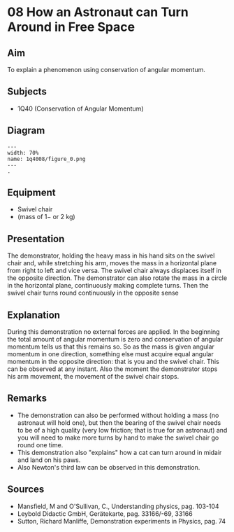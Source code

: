 # 08 How an Astronaut can Turn Around in Free Space 
      
  
## Aim   
 To explain a phenomenon using conservation of angular momentum.    
  
## Subjects   
* 1Q40 (Conservation of Angular Momentum)   

## Diagram
   
```{figure} figures/figure_0.png  
---  
width: 70%  
name: 1q4008/figure_0.png  
---  
. 
```

## Equipment
 *  Swivel chair 
 *  (mass of $1-$ or $2\mathrm{~kg}$)
 
## Presentation   
 The demonstrator, holding the heavy mass in his hand sits on the swivel chair and, while stretching his arm, moves the mass in a horizontal plane from right to left and vice versa. The swivel chair always displaces itself in the opposite direction. The demonstrator can also rotate the mass in a circle in the horizontal plane, continuously making complete turns. Then the swivel chair turns round continuously in the opposite sense    
  
## Explanation   
 During this demonstration no external forces are applied. In the beginning the total amount of angular momentum is zero and conservation of angular momentum tells us that this remains so. So as the mass is given angular momentum in one direction, something else must acquire equal angular momentum in the opposite direction: that is you and the swivel chair. This can be observed at any instant. Also the moment the demonstrator stops his arm movement, the movement of the swivel chair stops.    
  
## Remarks
 *  The demonstration can also be performed without holding a mass (no astronaut will hold one), but then the bearing of the swivel chair needs to be of a high quality (very low friction; that is true for an astronaut) and you will need to make more turns by hand to make the swivel chair go round one time. 
 *  This demonstration also "explains" how a cat can turn around in midair and land on his paws. 
 *  Also Newton's third law can be observed in this demonstration.
   
  
## Sources
 *  Mansfield, M and O'Sullivan, C., Understanding physics, pag. 103-104 
 *  Leybold Didactic GmbH, Gerätekarte, pag. 33166/-69, 33166 
 *  Sutton, Richard Manliffe, Demonstration experiments in Physics, pag. 74
  